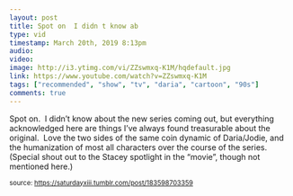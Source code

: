 ```yaml
---
layout: post
title: Spot on  I didn t know ab
type: vid
timestamp: March 20th, 2019 8:13pm
audio: 
video: 
image: http://i3.ytimg.com/vi/ZZswmxq-K1M/hqdefault.jpg
link: https://www.youtube.com/watch?v=ZZswmxq-K1M
tags: ["recommended", "show", "tv", "daria", "cartoon", "90s"]
comments: true
---
```

    
Spot on.  I didn’t know about the new series coming out, but everything acknowledged here are things I’ve always found treasurable about the original.  Love the two sides of the same coin dynamic of Daria/Jodie, and the humanization of most all characters over the course of the series.  (Special shout out to the Stacey spotlight in the “movie”, though not mentioned here.)
 
  
<small>source: https://saturdayxiii.tumblr.com/post/183598703359</small>
